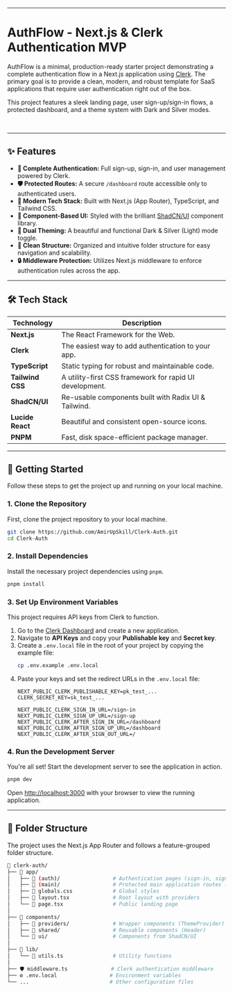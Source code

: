 

***

# AuthFlow - Next.js & Clerk Authentication MVP

AuthFlow is a minimal, production-ready starter project demonstrating a complete authentication flow in a Next.js application using [Clerk](https://clerk.com/). The primary goal is to provide a clean, modern, and robust template for SaaS applications that require user authentication right out of the box.

This project features a sleek landing page, user sign-up/sign-in flows, a protected dashboard, and a theme system with Dark and Silver modes.

<br/>

<!-- You can add a screenshot of your application here -->
<!-- ![AuthFlow Screenshot](https://your-image-host.com/screenshot.png) -->

---

## ✨ Features

-   **🔐 Complete Authentication:** Full sign-up, sign-in, and user management powered by Clerk.
-   **🛡️ Protected Routes:** A secure `/dashboard` route accessible only to authenticated users.
-   **🚀 Modern Tech Stack:** Built with Next.js (App Router), TypeScript, and Tailwind CSS.
-   **🧩 Component-Based UI:** Styled with the brilliant [ShadCN/UI](https://ui.shadcn.com/) component library.
-   **🎨 Dual Theming:** A beautiful and functional Dark & Silver (Light) mode toggle.
-   **📂 Clean Structure:** Organized and intuitive folder structure for easy navigation and scalability.
-   **🔒 Middleware Protection:** Utilizes Next.js middleware to enforce authentication rules across the app.

---

## 🛠️ Tech Stack

| Technology       | Description                                            |
| ---------------- | ------------------------------------------------------ |
| **Next.js**      | The React Framework for the Web.                       |
| **Clerk**        | The easiest way to add authentication to your app.     |
| **TypeScript**   | Static typing for robust and maintainable code.        |
| **Tailwind CSS** | A utility-first CSS framework for rapid UI development.|
| **ShadCN/UI**    | Re-usable components built with Radix UI & Tailwind.   |
| **Lucide React** | Beautiful and consistent open-source icons.            |
| **PNPM**         | Fast, disk space-efficient package manager.            |

---

## 🚀 Getting Started

Follow these steps to get the project up and running on your local machine.

### 1. Clone the Repository

First, clone the project repository to your local machine.

```bash
git clone https://github.com/AmirUpSkill/Clerk-Auth.git
cd Clerk-Auth
```

### 2. Install Dependencies

Install the necessary project dependencies using `pnpm`.

```bash
pnpm install
```

### 3. Set Up Environment Variables

This project requires API keys from Clerk to function.

1.  Go to the [Clerk Dashboard](https://dashboard.clerk.com/) and create a new application.
2.  Navigate to **API Keys** and copy your **Publishable key** and **Secret key**.
3.  Create a `.env.local` file in the root of your project by copying the example file:
    ```bash
    cp .env.example .env.local
    ```
4.  Paste your keys and set the redirect URLs in the `.env.local` file:
    ```env
    NEXT_PUBLIC_CLERK_PUBLISHABLE_KEY=pk_test_...
    CLERK_SECRET_KEY=sk_test_...

    NEXT_PUBLIC_CLERK_SIGN_IN_URL=/sign-in
    NEXT_PUBLIC_CLERK_SIGN_UP_URL=/sign-up
    NEXT_PUBLIC_CLERK_AFTER_SIGN_IN_URL=/dashboard
    NEXT_PUBLIC_CLERK_AFTER_SIGN_UP_URL=/dashboard
    NEXT_PUBLIC_CLERK_AFTER_SIGN_OUT_URL=/
    ```

### 4. Run the Development Server

You're all set! Start the development server to see the application in action.

```bash
pnpm dev
```

Open [http://localhost:3000](http://localhost:3000) with your browser to view the running application.

---

## 📁 Folder Structure

The project uses the Next.js App Router and follows a feature-grouped folder structure.

```bash
📁 clerk-auth/
├── 📁 app/
│   ├── 📁 (auth)/                 # Authentication pages (sign-in, sign-up)
│   ├── 📁 (main)/                 # Protected main application routes (dashboard)
│   ├── 📄 globals.css             # Global styles
│   ├── 📄 layout.tsx              # Root layout with providers
│   └── 📄 page.tsx                # Public landing page
│
├── 📁 components/
│   ├── 📁 providers/              # Wrapper components (ThemeProvider)
│   ├── 📁 shared/                 # Reusable components (Header)
│   └── 📁 ui/                     # Components from ShadCN/UI
│
├── 📁 lib/
│   └── 📄 utils.ts                # Utility functions
│
├── 🛡️ middleware.ts              # Clerk authentication middleware
├── ⚙️ .env.local                 # Environment variables
└── ...                          # Other configuration files
```
